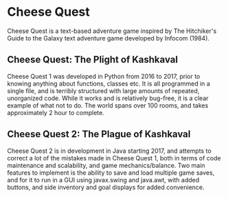# Cheese Quest

Cheese Quest is a text-based adventure game inspired by The Hitchiker's Guide to the Galaxy text adventure game developed by Infocom (1984).

## Cheese Quest: The Plight of Kashkaval
Cheese Quest 1 was developed in Python from 2016 to 2017, prior to knowing anything about functions, classes etc. It is all programmed in a single file, and is terribly structured with large amounts of repeated, unorganized code. While it works and is relatively bug-free, it is a clear example of what not to do. The world spans over 100 rooms, and takes approximately 2 hour to complete.

## Cheese Quest 2: The Plague of Kashkaval
Cheese Quest 2 is in development in Java starting 2017, and attempts to correct a lot of the mistakes made in Cheese Quest 1, both in terms of code maintenance and scalability, and game mechanics/balance. Two main features to implement is the ability to save and load multiple game saves, and for it to run in a GUI using javax.swing and java.awt, with added buttons, and side inventory and goal displays for added convenience.

